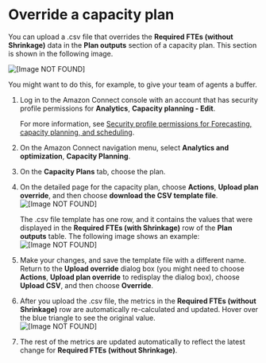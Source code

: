 # Override a capacity plan<a name="override-capacity-plan"></a>

You can upload a \.csv file that overrides the **Required FTEs \(without Shrinkage\)** data in the **Plan outputs** section of a capacity plan\. This section is shown in the following image\. 

![\[Image NOT FOUND\]](http://docs.aws.amazon.com/connect/latest/adminguide/images/wfm-capacity-planning-override-without-shrinkage.png)

You might want to do this, for example, to give your team of agents a buffer\.

1. Log in to the Amazon Connect console with an account that has security profile permissions for **Analytics**, **Capacity planning \- Edit**\. 

   For more information, see [Security profile permissions for Forecasting, capacity planning, and scheduling](required-optimization-permissions.md)\. 

1. On the Amazon Connect navigation menu, select **Analytics and optimization**, **Capacity Planning**\.

1. On the **Capacity Plans** tab, choose the plan\. 

1. On the detailed page for the capacity plan, choose **Actions**, **Upload plan override**, and then choose **download the CSV template file**\.   
![\[Image NOT FOUND\]](http://docs.aws.amazon.com/connect/latest/adminguide/images/wfm-capacity-planning-download-override-template2.png)

   The \.csv file template has one row, and it contains the values that were displayed in the **Required FTEs \(with Shrinkage\)** row of the **Plan outputs** table\. The following image shows an example:  
![\[Image NOT FOUND\]](http://docs.aws.amazon.com/connect/latest/adminguide/images/wfm-capacity-planning-override-template.png)

1. Make your changes, and save the template file with a different name\. Return to the **Upload override** dialog box \(you might need to choose **Actions**, **Upload plan override** to redisplay the dialog box\), choose **Upload CSV**, and then choose **Override**\.

1. After you upload the \.csv file, the metrics in the **Required FTEs \(without Shrinkage\)** row are automatically re\-calculated and updated\. Hover over the blue triangle to see the original value\.   
![\[Image NOT FOUND\]](http://docs.aws.amazon.com/connect/latest/adminguide/images/wfm-capacity-planning-override-without-shrinkage-blue.png)

1. The rest of the metrics are updated automatically to reflect the latest change for **Required FTEs \(without Shrinkage\)**\.